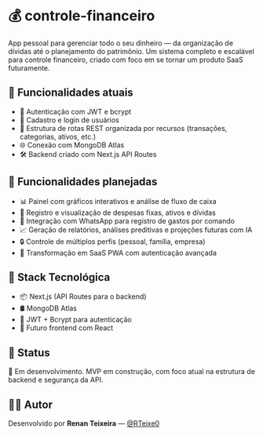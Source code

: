 # 💰 controle-financeiro

App pessoal para gerenciar todo o seu dinheiro — da organização de dívidas até o planejamento do patrimônio. Um sistema completo e escalável para controle financeiro, criado com foco em se tornar um produto SaaS futuramente.

## 🚀 Funcionalidades atuais

- 🔐 Autenticação com JWT e bcrypt
- 👤 Cadastro e login de usuários
- 📂 Estrutura de rotas REST organizada por recursos (transações, categorias, ativos, etc.)
- 🌐 Conexão com MongoDB Atlas
- 🛠️ Backend criado com Next.js API Routes

## 🧠 Funcionalidades planejadas

- 📊 Painel com gráficos interativos e análise de fluxo de caixa
- 🧾 Registro e visualização de despesas fixas, ativos e dívidas
- 🤖 Integração com WhatsApp para registro de gastos por comando
- 📈 Geração de relatórios, análises preditivas e projeções futuras com IA
- 🔒 Controle de múltiplos perfis (pessoal, família, empresa)
- 💼 Transformação em SaaS PWA com autenticação avançada

## 🧱 Stack Tecnológica

- 📦 Next.js (API Routes para o backend)
- 🛢️ MongoDB Atlas
- 🔐 JWT + Bcrypt para autenticação
- 🔗 Futuro frontend com React

## 📌 Status

🚧 Em desenvolvimento. MVP em construção, com foco atual na estrutura de backend e segurança da API.

## 🧑‍💻 Autor

Desenvolvido por **Renan Teixeira** — [@RTeixe0](https://github.com/RTeixe0)
